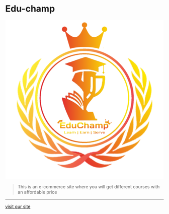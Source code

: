 # Edu-champ
![logo](media/logo.png)
> This is an e-commerce site where you will get different courses with an affordable price 

***
[visit our site](https://www.arghadwip23.github.io/e-commerce "edu-champ")